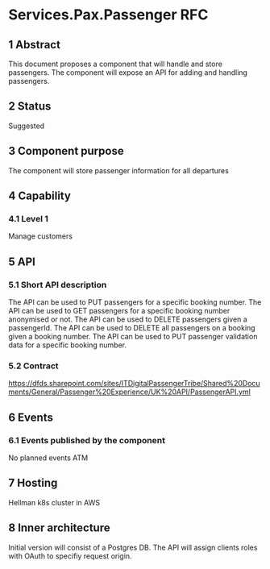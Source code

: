 # Services.Pax.Passenger RFC
## 1 Abstract
This document proposes a component that will handle and store passengers. The component will expose an API for adding and handling passengers.

## 2 Status
Suggested

## 3 Component purpose
The component will store passenger information for all departures

## 4 Capability
### 4.1 Level 1
Manage customers

## 5 API
### 5.1 Short API description
The API can be used to PUT passengers for a specific booking number.
The API can be used to GET passengers for a specific booking number anonymised or not.
The API can be used to DELETE passengers given a passengerId.
The API can be used to DELETE all passengers on a booking given a booking number.
The API can be used to PUT passenger validation data for a specific booking number.

### 5.2 Contract
https://dfds.sharepoint.com/sites/ITDigitalPassengerTribe/Shared%20Documents/General/Passenger%20Experience/UK%20API/PassengerAPI.yml

## 6 Events
### 6.1 Events published by the component
No planned events ATM

## 7 Hosting
Hellman k8s cluster in AWS

## 8 Inner architecture
Initial version will consist of a Postgres DB. The API will assign clients roles with OAuth to specifiy request origin.